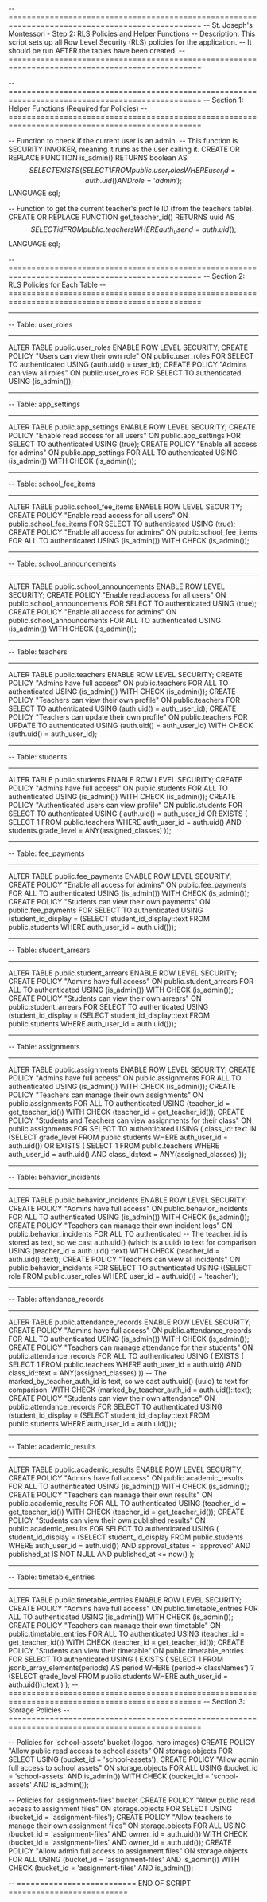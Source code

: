 -- ================================================================================================
-- St. Joseph's Montessori - Step 2: RLS Policies and Helper Functions
-- Description: This script sets up all Row Level Security (RLS) policies for the application.
--              It should be run AFTER the tables have been created.
-- ================================================================================================

-- ================================================================================================
-- Section 1: Helper Functions (Required for Policies)
-- ================================================================================================

-- Function to check if the current user is an admin.
-- This function is SECURITY INVOKER, meaning it runs as the user calling it.
CREATE OR REPLACE FUNCTION is_admin()
RETURNS boolean AS $$
  SELECT EXISTS (
    SELECT 1
    FROM public.user_roles
    WHERE user_id = auth.uid() AND role = 'admin'
  );
$$ LANGUAGE sql;

-- Function to get the current teacher's profile ID (from the teachers table).
CREATE OR REPLACE FUNCTION get_teacher_id()
RETURNS uuid AS $$
  SELECT id
  FROM public.teachers
  WHERE auth_user_id = auth.uid();
$$ LANGUAGE sql;


-- ================================================================================================
-- Section 2: RLS Policies for Each Table
-- ================================================================================================

-- ------------------------------------------------------------------------------------------------
-- Table: user_roles
-- ------------------------------------------------------------------------------------------------
ALTER TABLE public.user_roles ENABLE ROW LEVEL SECURITY;
CREATE POLICY "Users can view their own role" ON public.user_roles FOR SELECT
  TO authenticated
  USING (auth.uid() = user_id);
CREATE POLICY "Admins can view all roles" ON public.user_roles FOR SELECT
  TO authenticated
  USING (is_admin());

-- ------------------------------------------------------------------------------------------------
-- Table: app_settings
-- ------------------------------------------------------------------------------------------------
ALTER TABLE public.app_settings ENABLE ROW LEVEL SECURITY;
CREATE POLICY "Enable read access for all users" ON public.app_settings FOR SELECT
  TO authenticated
  USING (true);
CREATE POLICY "Enable all access for admins" ON public.app_settings FOR ALL
  TO authenticated
  USING (is_admin())
  WITH CHECK (is_admin());

-- ------------------------------------------------------------------------------------------------
-- Table: school_fee_items
-- ------------------------------------------------------------------------------------------------
ALTER TABLE public.school_fee_items ENABLE ROW LEVEL SECURITY;
CREATE POLICY "Enable read access for all users" ON public.school_fee_items FOR SELECT
  TO authenticated
  USING (true);
CREATE POLICY "Enable all access for admins" ON public.school_fee_items FOR ALL
  TO authenticated
  USING (is_admin())
  WITH CHECK (is_admin());

-- ------------------------------------------------------------------------------------------------
-- Table: school_announcements
-- ------------------------------------------------------------------------------------------------
ALTER TABLE public.school_announcements ENABLE ROW LEVEL SECURITY;
CREATE POLICY "Enable read access for all users" ON public.school_announcements FOR SELECT
  TO authenticated
  USING (true);
CREATE POLICY "Enable all access for admins" ON public.school_announcements FOR ALL
  TO authenticated
  USING (is_admin())
  WITH CHECK (is_admin());

-- ------------------------------------------------------------------------------------------------
-- Table: teachers
-- ------------------------------------------------------------------------------------------------
ALTER TABLE public.teachers ENABLE ROW LEVEL SECURITY;
CREATE POLICY "Admins have full access" ON public.teachers FOR ALL
  TO authenticated
  USING (is_admin())
  WITH CHECK (is_admin());
CREATE POLICY "Teachers can view their own profile" ON public.teachers FOR SELECT
  TO authenticated
  USING (auth.uid() = auth_user_id);
CREATE POLICY "Teachers can update their own profile" ON public.teachers FOR UPDATE
  TO authenticated
  USING (auth.uid() = auth_user_id)
  WITH CHECK (auth.uid() = auth_user_id);

-- ------------------------------------------------------------------------------------------------
-- Table: students
-- ------------------------------------------------------------------------------------------------
ALTER TABLE public.students ENABLE ROW LEVEL SECURITY;
CREATE POLICY "Admins have full access" ON public.students FOR ALL
  TO authenticated
  USING (is_admin())
  WITH CHECK (is_admin());
CREATE POLICY "Authenticated users can view profile" ON public.students FOR SELECT
  TO authenticated
  USING (
    auth.uid() = auth_user_id OR 
    EXISTS (
      SELECT 1 
      FROM public.teachers 
      WHERE auth_user_id = auth.uid() 
        AND students.grade_level = ANY(assigned_classes)
  ));

-- ------------------------------------------------------------------------------------------------
-- Table: fee_payments
-- ------------------------------------------------------------------------------------------------
ALTER TABLE public.fee_payments ENABLE ROW LEVEL SECURITY;
CREATE POLICY "Enable all access for admins" ON public.fee_payments FOR ALL
  TO authenticated
  USING (is_admin())
  WITH CHECK (is_admin());
CREATE POLICY "Students can view their own payments" ON public.fee_payments FOR SELECT
  TO authenticated
  USING (student_id_display = (SELECT student_id_display::text FROM public.students WHERE auth_user_id = auth.uid()));

-- ------------------------------------------------------------------------------------------------
-- Table: student_arrears
-- ------------------------------------------------------------------------------------------------
ALTER TABLE public.student_arrears ENABLE ROW LEVEL SECURITY;
CREATE POLICY "Admins have full access" ON public.student_arrears FOR ALL
  TO authenticated
  USING (is_admin())
  WITH CHECK (is_admin());
CREATE POLICY "Students can view their own arrears" ON public.student_arrears FOR SELECT
  TO authenticated
  USING (student_id_display = (SELECT student_id_display::text FROM public.students WHERE auth_user_id = auth.uid()));

-- ------------------------------------------------------------------------------------------------
-- Table: assignments
-- ------------------------------------------------------------------------------------------------
ALTER TABLE public.assignments ENABLE ROW LEVEL SECURITY;
CREATE POLICY "Admins have full access" ON public.assignments FOR ALL
  TO authenticated
  USING (is_admin())
  WITH CHECK (is_admin());
CREATE POLICY "Teachers can manage their own assignments" ON public.assignments FOR ALL
  TO authenticated
  USING (teacher_id = get_teacher_id())
  WITH CHECK (teacher_id = get_teacher_id());
CREATE POLICY "Students and Teachers can view assignments for their class" ON public.assignments FOR SELECT
  TO authenticated
  USING (
    class_id::text IN (SELECT grade_level FROM public.students WHERE auth_user_id = auth.uid()) OR
    EXISTS (
      SELECT 1 
      FROM public.teachers 
      WHERE auth_user_id = auth.uid() 
        AND class_id::text = ANY(assigned_classes)
  ));

-- ------------------------------------------------------------------------------------------------
-- Table: behavior_incidents
-- ------------------------------------------------------------------------------------------------
ALTER TABLE public.behavior_incidents ENABLE ROW LEVEL SECURITY;
CREATE POLICY "Admins have full access" ON public.behavior_incidents FOR ALL
  TO authenticated
  USING (is_admin())
  WITH CHECK (is_admin());
CREATE POLICY "Teachers can manage their own incident logs" ON public.behavior_incidents FOR ALL
  TO authenticated
  -- The teacher_id is stored as text, so we cast auth.uid() (which is a uuid) to text for comparison.
  USING (teacher_id = auth.uid()::text)
  WITH CHECK (teacher_id = auth.uid()::text);
CREATE POLICY "Teachers can view all incidents" ON public.behavior_incidents FOR SELECT
  TO authenticated
  USING ((SELECT role FROM public.user_roles WHERE user_id = auth.uid()) = 'teacher');

-- ------------------------------------------------------------------------------------------------
-- Table: attendance_records
-- ------------------------------------------------------------------------------------------------
ALTER TABLE public.attendance_records ENABLE ROW LEVEL SECURITY;
CREATE POLICY "Admins have full access" ON public.attendance_records FOR ALL
  TO authenticated
  USING (is_admin())
  WITH CHECK (is_admin());
CREATE POLICY "Teachers can manage attendance for their students" ON public.attendance_records FOR ALL
  TO authenticated
  USING (
    EXISTS (
      SELECT 1 
      FROM public.teachers 
      WHERE auth_user_id = auth.uid() 
        AND class_id::text = ANY(assigned_classes)
  ))
  -- The marked_by_teacher_auth_id is text, so we cast auth.uid() (uuid) to text for comparison.
  WITH CHECK (marked_by_teacher_auth_id = auth.uid()::text);
CREATE POLICY "Students can view their own attendance" ON public.attendance_records FOR SELECT
  TO authenticated
  USING (student_id_display = (SELECT student_id_display::text FROM public.students WHERE auth_user_id = auth.uid()));

-- ------------------------------------------------------------------------------------------------
-- Table: academic_results
-- ------------------------------------------------------------------------------------------------
ALTER TABLE public.academic_results ENABLE ROW LEVEL SECURITY;
CREATE POLICY "Admins have full access" ON public.academic_results FOR ALL
  TO authenticated
  USING (is_admin())
  WITH CHECK (is_admin());
CREATE POLICY "Teachers can manage their own results" ON public.academic_results FOR ALL
  TO authenticated
  USING (teacher_id = get_teacher_id())
  WITH CHECK (teacher_id = get_teacher_id());
CREATE POLICY "Students can view their own published results" ON public.academic_results FOR SELECT
  TO authenticated
  USING (
    student_id_display = (SELECT student_id_display FROM public.students WHERE auth_user_id = auth.uid()) AND
    approval_status = 'approved' AND
    published_at IS NOT NULL AND
    published_at <= now()
  );

-- ------------------------------------------------------------------------------------------------
-- Table: timetable_entries
-- ------------------------------------------------------------------------------------------------
ALTER TABLE public.timetable_entries ENABLE ROW LEVEL SECURITY;
CREATE POLICY "Admins have full access" ON public.timetable_entries FOR ALL
  TO authenticated
  USING (is_admin())
  WITH CHECK (is_admin());
CREATE POLICY "Teachers can manage their own timetable" ON public.timetable_entries FOR ALL
  TO authenticated
  USING (teacher_id = get_teacher_id())
  WITH CHECK (teacher_id = get_teacher_id());
CREATE POLICY "Students can view their timetable" ON public.timetable_entries FOR SELECT
  TO authenticated
  USING (
    EXISTS (
      SELECT 1 FROM jsonb_array_elements(periods) AS period
      WHERE (period->'classNames') ? (SELECT grade_level FROM public.students WHERE auth_user_id = auth.uid())::text
    )
  );
-- ================================================================================================
-- Section 3: Storage Policies
-- ================================================================================================

-- Policies for 'school-assets' bucket (logos, hero images)
CREATE POLICY "Allow public read access to school assets" ON storage.objects FOR SELECT
  USING (bucket_id = 'school-assets');
CREATE POLICY "Allow admin full access to school assets" ON storage.objects FOR ALL
  USING (bucket_id = 'school-assets' AND is_admin())
  WITH CHECK (bucket_id = 'school-assets' AND is_admin());

-- Policies for 'assignment-files' bucket
CREATE POLICY "Allow public read access to assignment files" ON storage.objects FOR SELECT
  USING (bucket_id = 'assignment-files');
CREATE POLICY "Allow teachers to manage their own assignment files" ON storage.objects FOR ALL
  USING (bucket_id = 'assignment-files' AND owner_id = auth.uid())
  WITH CHECK (bucket_id = 'assignment-files' AND owner_id = auth.uid());
CREATE POLICY "Allow admin full access to assignment files" ON storage.objects FOR ALL
  USING (bucket_id = 'assignment-files' AND is_admin())
  WITH CHECK (bucket_id = 'assignment-files' AND is_admin());


-- ========================== END OF SCRIPT ==========================
